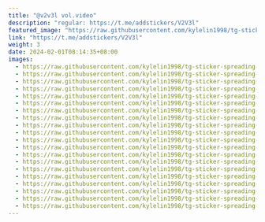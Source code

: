 ```yaml
---
title: "@v2v3l vol.video"
description: "regular: https://t.me/addstickers/V2V3l"
featured_image: "https://raw.githubusercontent.com/kylelin1998/tg-sticker-spreading-worldwide-images/main/img/d68b56e8-39a9-4147-a2f3-34b10582fa75.jpg"
link: "https://t.me/addstickers/V2V3l"
weight: 3
date: 2024-02-01T08:14:35+08:00
images:
  - https://raw.githubusercontent.com/kylelin1998/tg-sticker-spreading-worldwide-images/main/img/d68b56e8-39a9-4147-a2f3-34b10582fa75.jpg
  - https://raw.githubusercontent.com/kylelin1998/tg-sticker-spreading-worldwide-images/main/img/830e6d70-f6d0-4c54-b646-cf1eb664642d.jpg
  - https://raw.githubusercontent.com/kylelin1998/tg-sticker-spreading-worldwide-images/main/img/1c8fe3c2-ad63-4e97-ab5e-13a764065f5f.jpg
  - https://raw.githubusercontent.com/kylelin1998/tg-sticker-spreading-worldwide-images/main/img/ac99e83f-de50-4d46-a4be-613b66951d5f.jpg
  - https://raw.githubusercontent.com/kylelin1998/tg-sticker-spreading-worldwide-images/main/img/5aefe931-f713-40b8-8a8e-f647e141b3f4.jpg
  - https://raw.githubusercontent.com/kylelin1998/tg-sticker-spreading-worldwide-images/main/img/947ea137-71d0-445e-a19f-db78ac601c0e.jpg
  - https://raw.githubusercontent.com/kylelin1998/tg-sticker-spreading-worldwide-images/main/img/3dc59279-3f62-4950-928d-b7bda03db301.jpg
  - https://raw.githubusercontent.com/kylelin1998/tg-sticker-spreading-worldwide-images/main/img/2cedd332-a9db-4b06-bc29-59f4a4255302.jpg
  - https://raw.githubusercontent.com/kylelin1998/tg-sticker-spreading-worldwide-images/main/img/ee68aafa-933b-4544-9459-a01d0d54f998.jpg
  - https://raw.githubusercontent.com/kylelin1998/tg-sticker-spreading-worldwide-images/main/img/54a71772-02d1-44f3-bff4-91ae00856353.jpg
  - https://raw.githubusercontent.com/kylelin1998/tg-sticker-spreading-worldwide-images/main/img/807ffaa3-39f0-46f1-8bbd-21d77469e7fe.jpg
  - https://raw.githubusercontent.com/kylelin1998/tg-sticker-spreading-worldwide-images/main/img/314fabbf-2a6a-470e-a7e9-cea77f9341e8.jpg
  - https://raw.githubusercontent.com/kylelin1998/tg-sticker-spreading-worldwide-images/main/img/72109ace-5c83-4c1a-9321-80e8d7ec9104.jpg
  - https://raw.githubusercontent.com/kylelin1998/tg-sticker-spreading-worldwide-images/main/img/6cca20c7-41b7-4cc5-89d0-f5839451e23f.jpg
  - https://raw.githubusercontent.com/kylelin1998/tg-sticker-spreading-worldwide-images/main/img/4e91d3b8-eba8-46e7-9ae0-7c91f8c9565c.jpg
  - https://raw.githubusercontent.com/kylelin1998/tg-sticker-spreading-worldwide-images/main/img/a301c234-f09e-46a1-9ccb-e89f98af29c6.jpg
  - https://raw.githubusercontent.com/kylelin1998/tg-sticker-spreading-worldwide-images/main/img/7211e121-18e3-47ea-8070-8d3527c5b10b.jpg
  - https://raw.githubusercontent.com/kylelin1998/tg-sticker-spreading-worldwide-images/main/img/d9fa0166-7ca0-4fc2-b56a-4a61577e5dbd.jpg
  - https://raw.githubusercontent.com/kylelin1998/tg-sticker-spreading-worldwide-images/main/img/7b8a9edb-340e-4942-b3fe-c5b9c5fbc6cd.jpg
  - https://raw.githubusercontent.com/kylelin1998/tg-sticker-spreading-worldwide-images/main/img/79293fc3-4c56-4599-8d19-8a1b04101478.jpg
---
```

